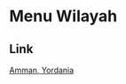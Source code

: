 # Menu Wilayah

## Link

[Amman, Yordania](https://github.com/gigit-pemilu/pemilu-2024-99-luar-negeri/tree/main/pileg-dpr/hitung-suara/sub/99-luar-negeri/sub/05-amman-yordania/sub/01-amman-yordania/sub/0001-amman-yordania)

